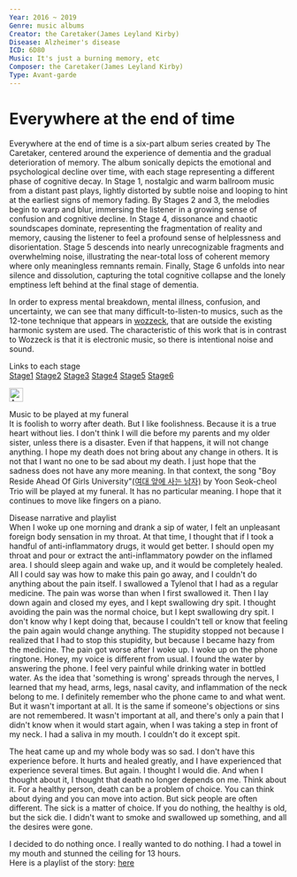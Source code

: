 ```yaml
---
Year: 2016 ~ 2019 
Genre: music albums
Creator: the Caretaker(James Leyland Kirby)
Disease: Alzheimer's disease
ICD: 6D80
Music: It's just a burning memory, etc
Composer: the Caretaker(James Leyland Kirby)
Type: Avant-garde
---
```


# Everywhere at the end of time

Everywhere at the end of time is a six-part album series created by The Caretaker, centered around the experience of dementia and the gradual deterioration of memory. The album sonically depicts the emotional and psychological decline over time, with each stage representing a different phase of cognitive decay. In Stage 1, nostalgic and warm ballroom music from a distant past plays, lightly distorted by subtle noise and looping to hint at the earliest signs of memory fading. By Stages 2 and 3, the melodies begin to warp and blur, immersing the listener in a growing sense of confusion and cognitive decline. In Stage 4, dissonance and chaotic soundscapes dominate, representing the fragmentation of reality and memory, causing the listener to feel a profound sense of helplessness and disorientation. Stage 5 descends into nearly unrecognizable fragments and overwhelming noise, illustrating the near-total loss of coherent memory where only meaningless remnants remain. Finally, Stage 6 unfolds into near silence and dissolution, capturing the total cognitive collapse and the lonely emptiness left behind at the final stage of dementia.

In order to express mental breakdown, mental illness, confusion, and uncertainty, we can see that many difficult-to-listen-to musics, such as the 12-tone technique that appears in [wozzeck](jang_geunyeong.md), that are outside the existing harmonic system are used. The characteristic of this work that is in contrast to Wozzeck is that it is electronic music, so there is intentional noise and sound.

Links to each stage  
[Stage1](https://www.youtube.com/watch?v=wPOF5FgG3DU&list=OLAK5uy_mojBy7gXjbb-DCXjYCTWz1lp30IcEeZMQ)
[Stage2](https://www.youtube.com/watch?v=I-xn5w8VXVQ&list=OLAK5uy_kz9wNQpu4cF3awH9pilOd_pkwhrbEE1xM)
[Stage3](https://www.youtube.com/watch?v=ca6R3qfmN5U&list=OLAK5uy_k4s7OrxbRBis9ArGFvXjC19ZyGe8HuGOA)
[Stage4](https://www.youtube.com/watch?v=QlqHpMdO2vc&list=OLAK5uy_lNfBJWbS2njoIiW802Gbcy94ljo37bS8E)
[Stage5](https://www.youtube.com/watch?v=wCIFWLWxHwM&list=OLAK5uy_kaRq_IjkSYoPmqR5eHQ7-erevT8IMFJYA)
[Stage6](https://www.youtube.com/watch?v=hNY4putr7-I&list=OLAK5uy_kk5jHTM05i-WrK41Mlk2wW2WwYyPbcS8A)

<img src="hyeon_jeongmin_img.png" alt="A painting of an old man suffering from memories and empty spaces in his memory of unknown origin." style="width:25;" />

Music to be played at my funeral  
It is foolish to worry after death. But I like foolishness. Because it is a true heart without lies. I don't think I will die before my parents and my older sister, unless there is a disaster. Even if that happens, it will not change anything. I hope my death does not bring about any change in others. It is not that I want no one to be sad about my death. I just hope that the sadness does not have any more meaning. In that context, the song "Boy Reside Ahead Of Girls University"[(여대 앞에 사는 남자)](https://www.youtube.com/watch?v=rQUHVDb57uU) by Yoon Seok-cheol Trio will be played at my funeral. It has no particular meaning. I hope that it continues to move like fingers on a piano.

Disease narrative and playlist  
When I woke up one morning and drank a sip of water, I felt an unpleasant foreign body sensation in my throat. At that time, I thought that if I took a handful of anti-inflammatory drugs, it would get better. I should open my throat and pour or extract the anti-inflammatory powder on the inflamed area. I should sleep again and wake up, and it would be completely healed. All I could say was how to make this pain go away, and I couldn't do anything about the pain itself. I swallowed a Tylenol that I had as a regular medicine. The pain was worse than when I first swallowed it. Then I lay down again and closed my eyes, and I kept swallowing dry spit. I thought avoiding the pain was the normal choice, but I kept swallowing dry spit. I don't know why I kept doing that, because I couldn't tell or know that feeling the pain again would change anything. The stupidity stopped not because I realized that I had to stop this stupidity, but because I became hazy from the medicine. The pain got worse after I woke up. 
I woke up on the phone ringtone. Honey, my voice is different from usual. I found the water by answering the phone. I feel very painful while drinking water in bottled water. As the idea that 'something is wrong' spreads through the nerves, I learned that my head, arms, legs, nasal cavity, and inflammation of the neck belong to me. I definitely remember who the phone came to and what went. But it wasn't important at all. It is the same if someone's objections or sins are not remembered. It wasn't important at all, and there's only a pain that I didn't know when it would start again, when I was taking a step in front of my neck. I had a saliva in my mouth. I couldn't do it except spit. 

The heat came up and my whole body was so sad. I don't have this experience before. It hurts and healed greatly, and I have experienced that experience several times. But again. I thought I would die. And when I thought about it, I thought that death no longer depends on me. Think about it. For a healthy person, death can be a problem of choice. You can think about dying and you can move into action. But sick people are often different. The sick is a matter of choice. If you do nothing, the healthy is old, but the sick die. I didn't want to smoke and swallowed up something, and all the desires were gone. 

I decided to do nothing once. I really wanted to do nothing. I had a towel in my mouth and stunned the ceiling for 13 hours.  
Here is a playlist of the story: [here](https://www.youtube.com/playlist?list=PLWVjJ32KxG1mQiep20fepT3ZQ9lXZ1hmB)
